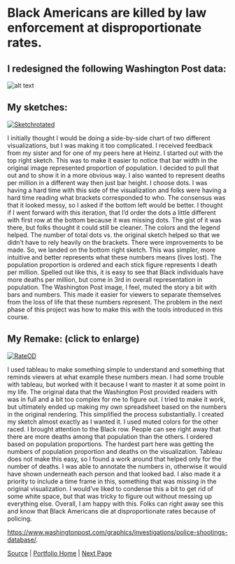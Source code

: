 # Black Americans are killed by law enforcement at disproportionate rates.

## I redesigned the following Washington Post data:

![alt text](https://i.ibb.co/kmCXx51/Rate-redo-from-wp.png)

## My sketches:

<a href="https://ibb.co/tYMbfJD"><img src="https://i.ibb.co/3Sy0XCc/Sketchrotated.jpg" alt="Sketchrotated" border="0"></a>

I initially thought I would be doing a side-by-side chart of two different visualizations, but I was making it too complicated. I received feedback from my sister and for one of my peers here at Heinz. I started out with the top right sketch. This was to make it easier to notice that bar width in the original image represented proportion of population. I decided to pull that out and to show it in a more obvious way. I also wanted to represent deaths per million in a different way then just bar height. I choose dots. I was having a hard time with this side of the visualization and folks were having a hard time reading what brackets corresponded to who. The consensus was that it looked messy, so I asked if the bottom left would be better. I thought if I went forward with this iteration, that I’d order the dots a little different with first row at the bottom because it was missing dots. The gist of it was there, but folks thought it could still be cleaner. The colors and the legend helped. The number of total dots vs. the original sketch helped so that we didn’t have to rely heavily on the brackets. There were improvements to be made. So, we landed on the bottom right sketch. This was simpler, more intuitive and better represents what these numbers means (lives lost). The population proportion is ordered and each stick figure represents I death per million. Spelled out like this, it is easy to see that Black individuals have more deaths per million, but come in 3rd in overall representation in population. The Washington Post image, I feel, muted the story a bit with bars and numbers. This made it easier for viewers to separate themselves from the loss of life that these numbers represent. The problem in the next phase of this project was how to make this with the tools introduced in this course.

## My Remake: (click to enlarge)

<a href="https://ibb.co/xzSL7Dy"><img src="https://i.ibb.co/RQpbD91/RateOD.jpg" alt="RateOD" border="0"></a>

I used tableau to make something simple to understand and something that reminds viewers at what example these numbers mean. I had some trouble with tableau, but worked with it because I want to master it at some point in my life. The original data that the Washington Post provided readers with was in full and a bit too complex for me to figure out. I tried to make it work, but ultimately ended up making my own spreadsheet based on the numbers in the original rendering. This simplified the process substantially. I created my sketch almost exactly as I wanted it. I used muted colors for the other raced. I brought attention to the Black row. People can see right away that there are more deaths among that population than the others. I ordered based on population proportions. The hardest part here was getting the numbers of population proportion and deaths on the visualization. Tableau does not make this easy, so I found a work around that helped only for the number of deaths. I was able to annotate the numbers in, otherwise it would have shown underneath each person and that looked bad. I also made it a priority to include a time frame in this, something that was missing in the original visualization. I would’ve liked to condense this a bit to get rid of some white space, but that was tricky to figure out without messing up everything else.  Overall, I am happy with this. Folks can right away see this and know that Black Americans die at disproportionate rates because of policing. 

https://www.washingtonpost.com/graphics/investigations/police-shootings-database/.

[Source](https://www.washingtonpost.com/graphics/investigations/police-shootings-database/.) | [Portfolio Home](https://blunamac.github.io/BLM_Portfolio/) | [Next Page](https://blunamac.github.io/BLM_Portfolio/final_project_BLM)


